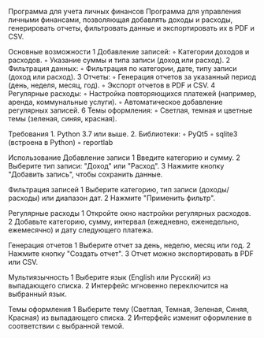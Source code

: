 Программа для учета личных финансов
Программа для управления личными финансами, позволяющая добавлять доходы и расходы, генерировать отчеты, фильтровать данные и экспортировать их в PDF и CSV. 

Основные возможности
	1	Добавление записей:
	◦	Категории доходов и расходов.
	◦	Указание суммы и типа записи (доход или расход).
	2	Фильтрация данных:
	◦	Фильтрация по категории, дате, типу записи (доход или расход).
	3	Отчеты:
	◦	Генерация отчетов за указанный период (день, неделя, месяц, год).
	◦	Экспорт отчетов в PDF и CSV.
	4	Регулярные расходы:
	◦	Настройка повторяющихся платежей (например, аренда, коммунальные услуги).
	◦	Автоматическое добавление регулярных записей.
	6	Темы оформления:
	◦	Светлая, темная и цветные темы (зеленая, синяя, красная).

Требования
	1.	Python 3.7 или выше.
	2.	Библиотеки:
	◦	PyQt5
	◦	sqlite3 (встроена в Python)
	◦	reportlab



Использование
Добавление записи
	1	Введите категорию и сумму.
	2	Выберите тип записи: "Доход" или "Расход".
	3	Нажмите кнопку "Добавить запись", чтобы сохранить данные.


Фильтрация записей
	1	Выберите категорию, тип записи (доходы/расходы) или диапазон дат.
	2	Нажмите "Применить фильтр".


Регулярные расходы
	1	Откройте окно настройки регулярных расходов.
	2	Добавьте категорию, сумму, интервал (ежедневно, еженедельно, ежемесячно) и дату следующего платежа.


Генерация отчетов
	1	Выберите отчет за день, неделю, месяц или год.
	2	Нажмите кнопку "Создать отчет".
	3	Отчет можно экспортировать в PDF или CSV.


Мультиязычность
	1	Выберите язык (English или Русский) из выпадающего списка.
	2	Интерфейс мгновенно переключится на выбранный язык.


Темы оформления
	1	Выберите тему (Светлая, Темная, Зеленая, Синяя, Красная) из выпадающего списка.
	2	Интерфейс изменит оформление в соответствии с выбранной темой.



